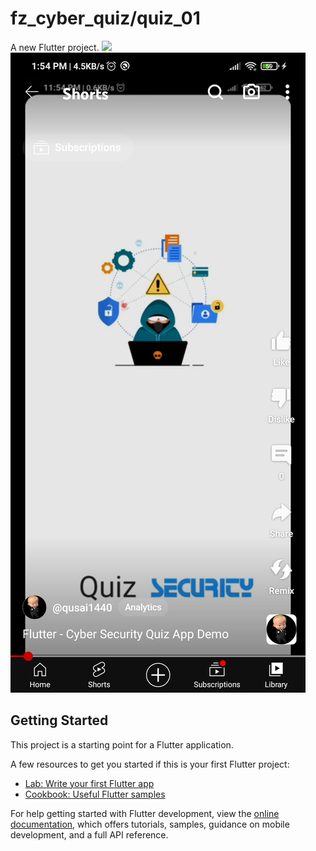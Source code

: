 # fz_cyber_quiz/quiz_01

A new Flutter project.
![](https://github.com/Your_Repository_Name/Your_GIF_Name.gif) 
[![Alt text](assets/ui.jpg)](https://www.youtube.com/shorts/NRvJ8NUvBa0)
## Getting Started

This project is a starting point for a Flutter application.

A few resources to get you started if this is your first Flutter project:

- [Lab: Write your first Flutter app](https://docs.flutter.dev/get-started/codelab)
- [Cookbook: Useful Flutter samples](https://docs.flutter.dev/cookbook)

For help getting started with Flutter development, view the
[online documentation](https://docs.flutter.dev/), which offers tutorials,
samples, guidance on mobile development, and a full API reference.
